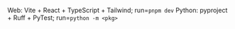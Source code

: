 Web: Vite + React + TypeScript + Tailwind; run=`pnpm dev`
Python: pyproject + Ruff + PyTest; run=`python -m <pkg>`

